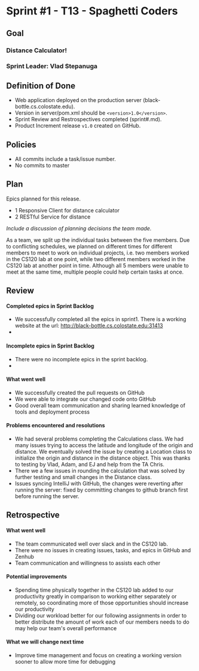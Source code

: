 # Sprint #1 - T13 - Spaghetti Coders

## Goal

### Distance Calculator!
### Sprint Leader: Vlad Stepanuga

## Definition of Done

* Web application deployed on the production server (black-bottle.cs.colostate.edu).
* Version in server/pom.xml should be `<version>1.0</version>`.
* Sprint Review and Restrospectives completed (sprint#.md).
* Product Increment release `v1.0` created on GitHub.

## Policies

* All commits include a task/issue number.
* No commits to master

## Plan

Epics planned for this release.

* 1 Responsive Client for distance calculator
* 2 RESTful Service for distance

*Include a discussion of planning decisions the team made.*

As a team, we split up the individual tasks between the five members. Due to conflicting schedules, we planned on different times for different members to meet to work on individual projects, i.e. two members worked in the CS120 lab at one point, while two different members worked in the CS120 lab at another point in time. Although all 5 members were unable to meet at the same time, multiple people could help certain tasks at once.

## Review

#### Completed epics in Sprint Backlog 
* We successfully completed all the epics in sprint1. There is a working website at the url: http://black-bottle.cs.colostate.edu:31413
* 

#### Incomplete epics in Sprint Backlog 
* There were no incomplete epics in the sprint backlog.
*

#### What went well
* We successfully created the pull requests on GitHub
* We were able to integrate our changed code onto GitHub
* Good overall team communication and sharing learned knowledge of tools and deployment process

#### Problems encountered and resolutions
* We had several problems completing the Calculations class. We had many issues trying to access the latitude and longitude of the origin and distance. We eventually solved the issue by creating a Location class to initialize the origin and distance in the distance object. This was thanks to testing by Vlad, Adam, and EJ and help from the TA Chris.
* There we a few issues in rounding the calculation that was solved by further testing and small changes in the Distance class.
* Issues syncing IntelliJ with GitHub, the changes were reverting after running the server: fixed by committing changes to github branch first before running the server.

## Retrospective

#### What went well
* The team communicated well over slack and in the CS120 lab.
* There were no issues in creating issues, tasks, and epics in GitHub and Zenhub 
* Team communication and willingness to assists each other

#### Potential improvements
* Spending time physically together in the CS120 lab added to our productivity greatly in comparison to working either separately or remotely, so coordinating more of those opportunities should increase our productivity
* Dividing our workload better for our following assignments in order to better distribute the amount of work each of our members needs to do may help our team's overall performance

#### What we will change next time
* Improve time management and focus on creating a working version sooner to allow more time for debugging
